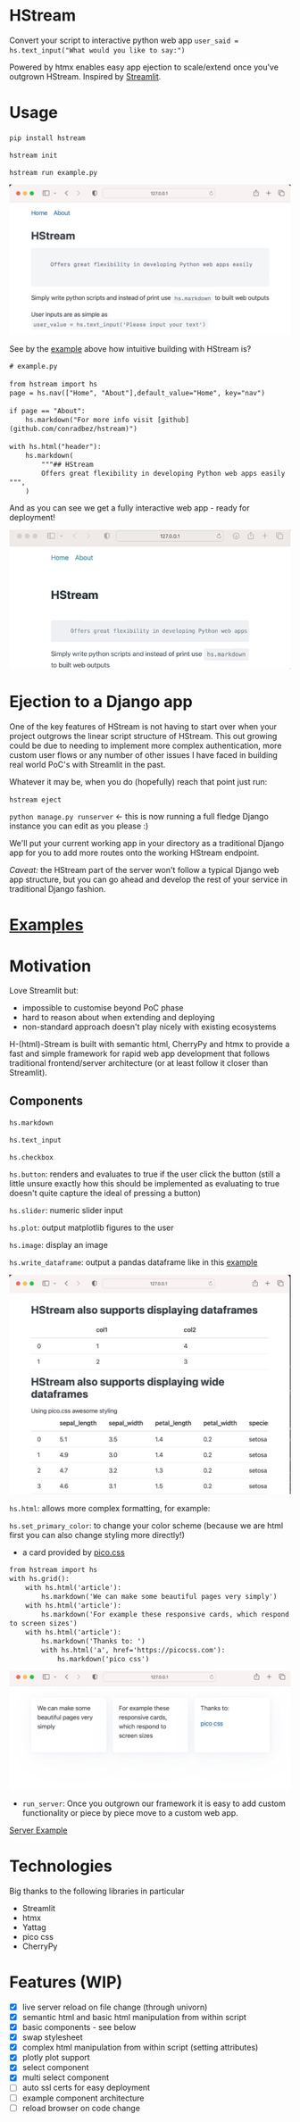# HStream

Convert your script to interactive python web app `user_said = hs.text_input("What would you like to say:")`

Powered by htmx enables easy app ejection to scale/extend once you've outgrown HStream. Inspired by [Streamlit](https://github.com/streamlit/streamlit).

# Usage

`pip install hstream`

`hstream init`

`hstream run example.py`

![hstream demo](./demo/example.png)

See by the [example](./demo/example.py) above how intuitive building with HStream is?

```
# example.py

from hstream import hs
page = hs.nav(["Home", "About"],default_value="Home", key="nav")

if page == "About":
    hs.markdown("For more info visit [github](github.com/conradbez/hstream)")
    
with hs.html("header"):
    hs.markdown(
        """## HStream
        Offers great flexibility in developing Python web apps easily
""",
    )

```

And as you can see we get a fully interactive web app - ready for deployment!

![hstream demo](./demo/example_demo.gif)


# Ejection to a Django app

One of the key features of HStream is not having to start over when your project outgrows the linear script structure of HStream. This out growing could be due to needing to implement more complex authentication, more custom user flows or any number of other issues I have faced in building real world PoC's with Streamlit in the past.

Whatever it may be, when you do (hopefully) reach that point just run:

`hstream eject`

`python manage.py runserver` <- this is now running a full fledge Django instance you can edit as you please :)

We'll put your current working app in your directory as a traditional Django app for you to add more routes onto the working HStream endpoint. 

*Caveat:* the HStream part of the server won't follow a typical Django web app structure, but you can go ahead and develop the rest of your service in traditional Django fashion.

# [Examples]((./demo))

# Motivation

Love Streamlit but:

- impossible to customise beyond PoC phase
- hard to reason about when extending and deploying
- non-standard approach doesn't play nicely with existing ecosystems

H-(html)-Stream is built with semantic html, CherryPy and htmx to provide a fast and simple framework for rapid web app development that follows traditional frontend/server architecture (or at least follow it closer than Streamlit).

## Components

`hs.markdown`

`hs.text_input`

`hs.checkbox`

`hs.button`: renders and evaluates to true if the user click the button (still a little unsure exactly how this should be implemented as evaluating to true doesn't quite capture the ideal of pressing a button)

`hs.slider`: numeric slider input

`hs.plot`: output matplotlib figures to the user

`hs.image`: display an image

`hs.write_dataframe`: output a pandas dataframe like in this [example](./demo/example_dataframe.py)

![Example dataframe](demo/example_dataframe.png)

`hs.html`: allows more complex formatting, for example:

`hs.set_primary_color`: to change your color scheme (because we are html first you can also change styling more directly!)

- a card provided by [pico.css](https://andybrewer.github.io/mvp/)

```
from hstream import hs
with hs.grid():
    with hs.html('article'):
        hs.markdown('We can make some beautiful pages very simply')
    with hs.html('article'):
        hs.markdown('For example these responsive cards, which respond to screen sizes')
    with hs.html('article'):
        hs.markdown('Thanks to: ')
        with hs.html('a', href='https://picocss.com'):
            hs.markdown('pico css')
```

![hstream card demo](demo/card_example.png)

- `run_server`: Once you outgrown our framework it is easy to add custom functionality or piece by piece move to a custom web app.

[Server Example](./demo/server_example.md)


# Technologies

Big thanks to the following libraries in particular

- Streamlit
- htmx
- Yattag
- pico css
- CherryPy


# Features (WIP)

- [x] live server reload on file change (through univorn)
- [x] semantic html and basic html manipulation from within script
- [x] basic components - see below
- [x] swap stylesheet
- [x] complex html manipulation from within script (setting attributes)
- [x] plotly plot support
- [x] select component
- [x] multi select component
- [ ] auto ssl certs for easy deployment
- [ ] example component architecture
- [ ] reload browser on code change
